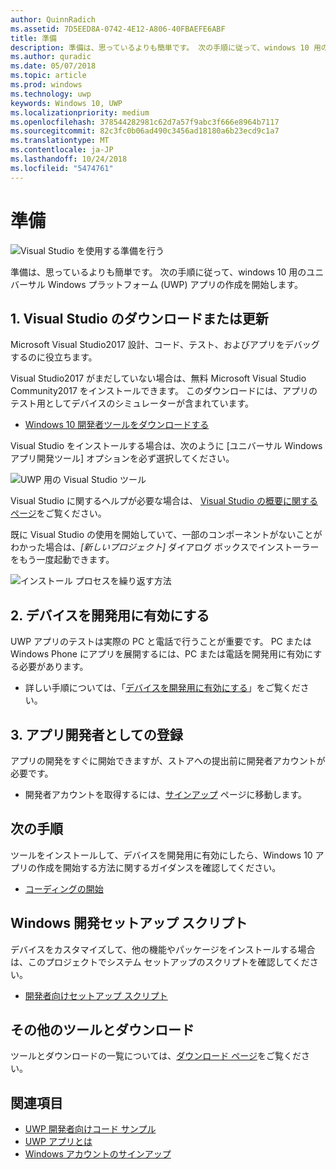 ```yaml
---
author: QuinnRadich
ms.assetid: 7D5EED8A-0742-4E12-A806-40FBAEFE6ABF
title: 準備
description: 準備は、思っているよりも簡単です。 次の手順に従って、windows 10 用のユニバーサル Windows プラットフォーム (UWP) アプリの作成を開始します。
ms.author: quradic
ms.date: 05/07/2018
ms.topic: article
ms.prod: windows
ms.technology: uwp
keywords: Windows 10, UWP
ms.localizationpriority: medium
ms.openlocfilehash: 378544282981c62d7a57f9abc3f666e8964b7117
ms.sourcegitcommit: 82c3fc0b06ad490c3456ad18180a6b23ecd9c1a7
ms.translationtype: MT
ms.contentlocale: ja-JP
ms.lasthandoff: 10/24/2018
ms.locfileid: "5474761"
---
```

# <a name="get-set-up"></a>準備

![Visual Studio を使用する準備を行う](images/VisualStudio2017Hero_ImageXL-LG.png)

準備は、思っているよりも簡単です。 次の手順に従って、windows 10 用のユニバーサル Windows プラットフォーム (UWP) アプリの作成を開始します。

## <a name="1-download-or-update-visual-studio"></a>1. Visual Studio のダウンロードまたは更新

Microsoft Visual Studio2017 設計、コード、テスト、およびアプリをデバッグするのに役立ちます。

Visual Studio2017 がまだしていない場合は、無料 Microsoft Visual Studio Community2017 をインストールできます。 このダウンロードには、アプリのテスト用としてデバイスのシミュレーターが含まれています。

-   [Windows 10 開発者ツールをダウンロードする](https://go.microsoft.com/fwlink/p/?LinkID=534189)

Visual Studio をインストールする場合は、次のように [ユニバーサル Windows アプリ開発ツール] オプションを必ず選択してください。

![UWP 用の Visual Studio ツール](images/vs-2017-community-setup.png)

Visual Studio に関するヘルプが必要な場合は、 [Visual Studio の概要に関するページ](https://www.visualstudio.com/vs/getting-started)をご覧ください。

既に Visual Studio の使用を開始していて、一部のコンポーネントがないことがわかった場合は、*[新しいプロジェクト]* ダイアログ ボックスでインストーラーをもう一度起動できます。

   ![インストール プロセスを繰り返す方法](images/win10-cs-install.png)


## <a name="2-enable-your-device-for-development"></a>2. デバイスを開発用に有効にする

UWP アプリのテストは実際の PC と電話で行うことが重要です。 PC または Windows Phone にアプリを展開するには、PC または電話を開発用に有効にする必要があります。

-   詳しい手順については、「[デバイスを開発用に有効にする](enable-your-device-for-development.md)」をご覧ください。

## <a name="3-register-as-an-app-developer"></a>3. アプリ開発者としての登録

アプリの開発をすぐに開始できますが、ストアへの提出前に開発者アカウントが必要です。

-   開発者アカウントを取得するには、[サインアップ](sign-up.md) ページに移動します。

## <a name="whats-next"></a>次の手順

ツールをインストールして、デバイスを開発用に有効にしたら、Windows 10 アプリの作成を開始する方法に関するガイダンスを確認してください。

-   [コーディングの開始](create-uwp-apps.md)

## <a name="windows-development-setup-scripts"></a>Windows 開発セットアップ スクリプト

デバイスをカスタマイズして、他の機能やパッケージをインストールする場合は、このプロジェクトでシステム セットアップのスクリプトを確認してください。

- [開発者向けセットアップ スクリプト](https://github.com/Microsoft/windows-dev-box-setup-scripts)

## <a name="want-more-tools-and-downloads"></a>その他のツールとダウンロード

ツールとダウンロードの一覧については、[ダウンロード ページ](http://go.microsoft.com/fwlink/p/?linkid=285935)をご覧ください。

## <a name="see-also"></a>関連項目

* [UWP 開発者向けコード サンプル](https://developer.microsoft.com/windows/samples)
* [UWP アプリとは](universal-application-platform-guide.md)
* [Windows アカウントのサインアップ](sign-up.md)
